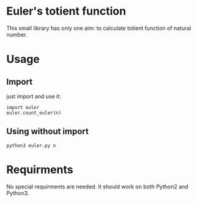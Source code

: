 # Euler's totient function

This small library has only one aim: to calculate totient function of natural number.

# Usage

## Import

just import and use it:

    import euler
    euler.count_euler(n)
    
## Using without import

    python3 euler.py n
   
# Requirments

No special requirments are needed.
It should work on both Python2 and Python3.
